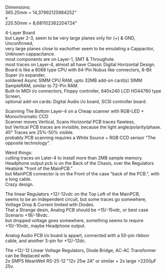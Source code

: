 Dimensions: </br>
365.25mm = 14,37992125984252" </br>
x </br>
220.50mm = 8,681102362204724" </br>

4-Layer Board </br>
but Layer 2-3, seem to be very large planes only for (+) & GND, Unconfirmed, </br>
very large planes close to eachother seem to be emulating a Cappacitor, Unknown cappacitance. </br>
most components are on Layer-1, SMT & Throughole. </br>
most traces on Layer-4, almost all have Classic Digital Horizontal Design. </br>
Board is like a 8088 type CPU with 64-Pin Nubus like connectors, 8-Bit Super i/o expander, </br>
soldered Async SIMM CPU RAM, upto 32MB add-on card(s) SIMM SampleRAM, similar to 72-Pin RAM. </br>
Built-In MIDI i/o connectors, Floppy controller, 640x240 LCD HD44780 type Screen, </br>
optional add-on cards: Digital Audio i/o board, SCSI controller board. </br>

Scanning The Bottom Layer-4 on a Cheap scanner with RGB-LED + Monochromatic CCD </br>
Scanner moves Vertical, Scans Horizontal PCB traces flawless, </br>
but Vertical PCB traces are invisible, because the light angle/polarity/phase. </br>
45° Traces are 25%-50% visible. </br>
probably PCB scanning requires a White Source + RGB CCD sensor "The opposite technology". </br>

Weird things: </br>
cutting traces on Later-4 to install more than 2MB sample memory. </br>
Headphone output pcb is on the Back of the Chasis, over the Regulators Heatsink "front of the MainPCB."</br>
but MainPCB connector is on the Front of the case "back of the PCB.", with a long cable. </br>
Crazy design. </br>

The linear Regulators +12/-12vdc on the Top Left of the MainPCB, </br>
seems to be an independent circuit, but some traces go somewhere, Voltage Drop & Current limited with Diodes. </br>
That a Strange desin, Analog PCB should be +15/-15vdc, or best case Scenario +18/-18vdc. </br>
but dropped voltage goes somewhere, something seems to require +10/-10vdc, maybe Headphone output. </br>

Analog Audio PCB i/o board is appart, connected with a 50-pin ribbon cable, and another 3-pin for +12/-12dc.</br>  

The +12/-12 Linear Voltage Regulators, Diode Bridge, AC-AC Transformer can be Replaced with: </br>
2x SMPS MeanWell RS-25-12 "12v 25w 2A" or similar + 2x large >2200µF 25v. </br>
